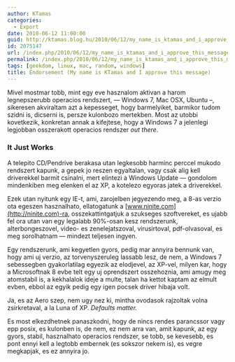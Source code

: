 ```yaml
---
author: KTamas
categories:
  - Export
date: 2010-06-12 11:00:00
guid: http://ktamas.blog.hu/2010/06/12/my_name_is_ktamas_and_i_approve_this_message
id: 2075147
url: /index.php/2010/06/12/my_name_is_ktamas_and_i_approve_this_message/
permalink: /index.php/2010/06/12/my_name_is_ktamas_and_i_approve_this_message/
tags: [geekdom, linux, mac, random, windows]
title: Endorsement (My name is KTamas and I approve this message)
---
```


Mivel mostmar tobb, mint egy eve hasznalom aktivan a harom legnepszerubb operacios rendszert, &#8212; Windows 7, Mac OSX, Ubuntu &#8211;, sikeresen akviraltam azt a kepesseget, hogy barmelyiket, barmikor tudom szidni is, dicserni is, persze kulonbozo mertekben. Most az utobbi kovetkezik, konkretan annak a kifejtese, hogy a Windows 7 a jelenlegi legjobban osszerakott operacios rendszer _out there_.

### It Just Works

A telepito CD/Pendrive berakasa utan legkesobb harminc perccel mukodo rendszert kapunk, a gepek jo reszen egyaltalan, vagy csak alig kell driverekkel barmit csinalni, mert elintezi a Windows Update &#8212; gondolom mindenkiben meg elenken el az XP, a kotelezo egyoras jatek a driverekkel.

Ezek utan nyitunk egy IE-t, ami, zarojelben jegyezendo meg, a 8-as verzio ota egeszen hasznalhato, ellatogatunk a [www.ninite.com](http://ninite.com)-ra, osszekattintgatjuk a szukseges szoftvereket, es ujabb fel ora utan van egy legalabb 90%-osan kesz rendszerunk, alterbongeszovel, video- es zenelejatszoval, virusirtoval, pdf-olvasoval, es meg sorolhatnam &#8212; mindezt teljesen ingyen.

Egy rendszerunk, ami kegyetlen gyors, pedig mar annyira bennunk van, hogy ami uj verzio, az torvenyszeruleg lassabb lesz, de nem, a Windows 7 sebessegben gyakorlatilag egyezik az elodjevel, az XP-vel, milyen kar, hogy a Microsoftnak 8 evbe telt egy uj oprendszert osszehoznia, ami amugy meg atomstabil is, a kekhalalok ideje a multe, talan ha kettot kaptam az elmult evben, ebbol az egyik pedig egy igen pocsek driver hibaja volt.

Ja, es az Aero szep, nem ugy nez ki, mintha ovodasok rajzoltak volna zsirkretaval, a la Luna of XP. _Defaults matter._

Es most elkezdhetnek panaszkodni, hogy de nincs rendes parancssor vagy epp posix, es kulonben is, de nem, ez nem arra van, amit kapunk, az egy gyors, stabil, hasznalhato operacios rendszer, se tobb, se kevesebb, es pont ennyi kell a legtobb embernek (es sokszor nekem is), es vegre megkapjak, es ez annyira jo.
